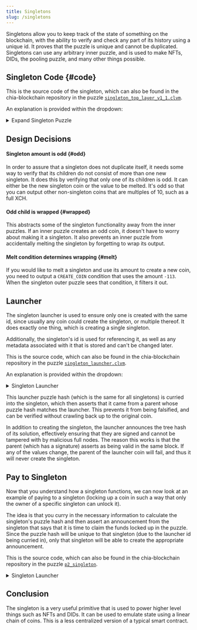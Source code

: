 ```yaml
---
title: Singletons
slug: /singletons
---
```


Singletons allow you to keep track of the state of something on the blockchain, with the ability to verify and check any part of its history using a unique id. It proves that the puzzle is unique and cannot be duplicated. Singletons can use any arbitrary inner puzzle, and is used to make NFTs, DIDs, the pooling puzzle, and many other things possible.

## Singleton Code {#code}

This is the source code of the singleton, which can also be found in the chia-blockchain repository in the puzzle [`singleton_top_layer_v1_1.clvm`](https://github.com/Chia-Network/chia-blockchain/blob/8b70466a70388d0fff437d138192ba38faf92be8/chia/wallet/puzzles/singleton_top_layer_v1_1.clvm).

An explanation is provided within the dropdown:

<details>
  <summary>Expand Singleton Puzzle</summary>

```chialisp title="singleton_top_layer_v1_1.clvm"
(mod (SINGLETON_STRUCT INNER_PUZZLE lineage_proof my_amount inner_solution)

;; SINGLETON_STRUCT = (MOD_HASH . (LAUNCHER_ID . LAUNCHER_PUZZLE_HASH))

; SINGLETON_STRUCT, INNER_PUZZLE are curried in by the wallet

; EXAMPLE SOLUTION '(0xfadeddab 0xdeadbeef 1 (0xdeadbeef 200) 50 ((51 0xfadeddab 100) (60 "trash") (51 deadbeef 0)))'


; This puzzle is a wrapper around an inner smart puzzle which guarantees uniqueness.
; It takes its singleton identity from a coin with a launcher puzzle which guarantees that it is unique.

  (include condition_codes.clvm)
  (include curry-and-treehash.clinc)  ; also imports the constant ONE == 1
  (include singleton_truths.clib)
  (include utility_macros.clib)

  (defun-inline mod_hash_for_singleton_struct (SINGLETON_STRUCT) (f SINGLETON_STRUCT))
  (defun-inline launcher_id_for_singleton_struct (SINGLETON_STRUCT) (f (r SINGLETON_STRUCT)))
  (defun-inline launcher_puzzle_hash_for_singleton_struct (SINGLETON_STRUCT) (r (r SINGLETON_STRUCT)))

  ;; return the full puzzlehash for a singleton with the innerpuzzle curried in
  ; puzzle-hash-of-curried-function is imported from curry-and-treehash.clinc
  (defun-inline calculate_full_puzzle_hash (SINGLETON_STRUCT inner_puzzle_hash)
     (puzzle-hash-of-curried-function (mod_hash_for_singleton_struct SINGLETON_STRUCT)
                                      inner_puzzle_hash
                                      (sha256tree SINGLETON_STRUCT)
     )
  )

  (defun-inline morph_condition (condition SINGLETON_STRUCT)
    (c (f condition) (c (calculate_full_puzzle_hash SINGLETON_STRUCT (f (r condition))) (r (r condition))))
  )

  (defun is_odd_create_coin (condition)
    (and (= (f condition) CREATE_COIN) (logand (f (r (r condition))) 1))
  )

  ; Assert exactly one output with odd value exists - ignore it if value is -113

  ;; this function iterates over the output conditions from the inner puzzle & solution
  ;; and both checks that exactly one unique singleton child is created (with odd valued output),
  ;; and wraps the inner puzzle with this same singleton wrapper puzzle
  ;;
  ;; The special case where the output value is -113 means a child singleton is intentionally
  ;; *NOT* being created, thus forever ending this singleton's existence

  (defun check_and_morph_conditions_for_singleton (SINGLETON_STRUCT conditions has_odd_output_been_found)
    (if conditions
        ; check if it's an odd create coin
        (if (is_odd_create_coin (f conditions))
            ; check that we haven't already found one
            (assert (not has_odd_output_been_found)
              ; then
              (if (= (f (r (r (f conditions)))) -113)
                  ; If it's the melt condition we don't bother prepending this condition
                  (check_and_morph_conditions_for_singleton SINGLETON_STRUCT (r conditions) ONE)
                  ; If it isn't the melt condition, we morph it and prepend it
                  (c (morph_condition (f conditions) SINGLETON_STRUCT) (check_and_morph_conditions_for_singleton SINGLETON_STRUCT (r conditions) ONE))
              )
            )
            (c (f conditions) (check_and_morph_conditions_for_singleton SINGLETON_STRUCT (r conditions) has_odd_output_been_found))
        )
        (assert has_odd_output_been_found ())
    )
   )

 ; assert that either the lineage proof is for a parent singleton, or, if it's for the launcher, verify it matched our launcher ID
 ; then return a condition asserting it actually is our parent ID
 (defun verify_lineage_proof (SINGLETON_STRUCT parent_id is_not_launcher)
    (assert (any is_not_launcher (= parent_id (launcher_id_for_singleton_struct SINGLETON_STRUCT)))
      ; then
      (list ASSERT_MY_PARENT_ID parent_id)
    )
 )

  ; main

  ; if our value is not an odd amount then we are invalid
  (assert (logand my_amount ONE)
    ; then
    (c
      (list ASSERT_MY_AMOUNT my_amount)
      (c
        ; Verify the lineage proof by asserting our parent's ID
        (verify_lineage_proof
          SINGLETON_STRUCT
          ; calculate our parent's ID
          (calculate_coin_id
            (parent_info_for_lineage_proof lineage_proof)
            (if (is_not_eve_proof lineage_proof)  ; The PH calculation changes based on the lineage proof
              (calculate_full_puzzle_hash SINGLETON_STRUCT (puzzle_hash_for_lineage_proof lineage_proof))  ; wrap the innerpuz in a singleton
              (launcher_puzzle_hash_for_singleton_struct SINGLETON_STRUCT) ; Use the static launcher puzzle hash
            )
            (if (is_not_eve_proof lineage_proof)  ; The position of "amount" changes based on the type on lineage proof
              (amount_for_lineage_proof lineage_proof)
              (amount_for_eve_proof lineage_proof)
            )
          )
          (is_not_eve_proof lineage_proof)
        )
        ; finally check all of the conditions for a single odd output to wrap
        (check_and_morph_conditions_for_singleton SINGLETON_STRUCT (a INNER_PUZZLE inner_solution) 0)
      )
    )
  )
)
```

Quite a bit isn't it? Let's start with the arguments:

```chialisp
(
  SINGLETON_STRUCT
  INNER_PUZZLE
  lineage_proof
  my_amount
  inner_solution
)
```

`SINGLETON_STRUCT` is a collection of three things:

- The tree hash of this module
- The launcher coin id (this acts as the unique id for the singleton)
- The launcher puzzle hash

The reason they are grouped into a single structure is because they are passed through almost every function. It increases readability and optimization if they are passed through as a single variable until it is time to deconstruct them.

`INNER_PUZZLE` is the inner puzzle to this wrapper puzzle.

`lineage_proof` takes one of two formats:

- `(parent_parent_coin_info parent_inner_puzzle_hash parent_amount)`
- `(parent_parent_coin_info parent_amount)`
  You may wonder, given the similarity, why not just use the first format? We use the separate formats because we use the length of the structure to tip us off to whether or not this is the **eve spend**.
  The eve spend is the first spend of a singleton after its creation.
  We use this lineage proof to verify that our parent was a singleton.
  However, in the first spend, the parent is not a singleton and we actually execute a different path where we verify that our parent was a singleton launcher instead.

`my_amount` is the amount of the coin being spent and will be asserted implicitly through ASSERT_MY_COIN_ID.

`inner_solution` is the solution the to inner puzzle.

Next, let's look at our main entry point:

```chialisp
(if (logand my_amount 1)
  (stager_one SINGLETON_STRUCT lineage_proof (sha256tree INNER_PUZZLE) my_amount INNER_PUZZLE inner_solution)
  (x)
)
```

The control flow here is very simple.
If we're not odd, we raise, if we are, we pass everything through to the next stage (with the additional hash of the inner puzzle).
One small thing to note is that a singleton can actually be even, but it will never be able to be spent.
Either the person will pass in the true amount and the puzzle will raise, or they will pass in a phony amount and the ASSERT_MY_ID will fail. If an attacker were to launch an even singleton or create one as one the even children of the singleton, it would succeed, but be stuck forever.

```chialisp
(defun stager_one (SINGLETON_STRUCT lineage_proof my_innerpuzhash my_amount INNER_PUZZLE inner_solution)
  (stager_two SINGLETON_STRUCT lineage_proof (calculate_full_puzzle_hash SINGLETON_STRUCT my_innerpuzhash) my_innerpuzhash my_amount INNER_PUZZLE inner_solution)
)
```

We now move on to the first of a few "stagers". The purpose of these functions is to calculate values that are used multiple times only once.
In the next stage we use our full puzzle hash three times so it's best to calculate it once and pass it to the next function instead.

```chialisp
(defun stager_two (SINGLETON_STRUCT lineage_proof full_puzhash innerpuzhash my_amount INNER_PUZZLE inner_solution)
  (stager_three
    SINGLETON_STRUCT
    lineage_proof
    (if (is_not_eve_proof lineage_proof)
        (create_my_ID
          SINGLETON_STRUCT
          full_puzhash
          (parent_info_for_lineage_proof lineage_proof)
          (puzzle_hash_for_lineage_proof lineage_proof)
          (amount_for_lineage_proof lineage_proof)
          my_amount
        )
        (if (=
              (launcher_id_for_singleton_struct SINGLETON_STRUCT)
              (sha256 (parent_info_for_eve_proof lineage_proof) (launcher_puzzle_hash_for_singleton_struct SINGLETON_STRUCT) (amount_for_eve_proof lineage_proof))
            )
            (sha256 (launcher_id_for_singleton_struct SINGLETON_STRUCT) full_puzhash my_amount)
            (x)
        )
    )
    full_puzhash
    innerpuzhash
    my_amount
    INNER_PUZZLE
    inner_solution
  )
)
```

This stage looks like a lot, but really all it's doing is calculating the current coin id for the next function to use.
Note before we start looking at it that the lineage proof is frequently being passed to functions that are not part of this file.
These are part of the `singleton_truths.clib` library which we will discuss in the next stage.
For now, just know that it is accessing the correct values from the lineage proof and is a lot cleaner than writing things like `(f (r lineage_proof)) (f (r (r lineage_proof)))` with no indication of what they mean.

The first if statement checks if `lineage_proof` indicates that this is not the eve spend (three proof elements instead of two).
If it is not the eve spend, it calculates our id using the information in the `lineage_proof` to generate our parent id.

If it _is_ the eve spend, there is an extra check which verifies that the launcher id and launcher puzzle hash we have (both inside the `SINGLETON_STRUCT`) are correct. We do so by calculating the launcher id from information in our lineage proof and the launcher puzzle hash.
We then assert that it is equal to the curried in value.
This is an extremely important step because it ensures that every singleton after this singleton can trust the launcher id and puzzle hash since it will be forcefully curried in from this "eve" singleton and every child singleton knows that the eve singleton checked it.

After the eve singleton has verified the launcher info, it can now trust the launcher id as its parent id and create its own id by hashing in the `full_puzhash` from the last stage and `my_amount`.
Let's talk about the final "stager":

```chialisp
(defun stager_three (SINGLETON_STRUCT lineage_proof my_id full_puzhash innerpuzhash my_amount INNER_PUZZLE inner_solution)
  (c (list ASSERT_MY_COIN_ID my_id) (check_and_morph_conditions_for_singleton SINGLETON_STRUCT (a INNER_PUZZLE (c (truth_data_to_truth_struct my_id full_puzhash innerpuzhash my_amount lineage_proof SINGLETON_STRUCT) inner_solution)) 0))
)
```

This stage is where the conditions will end up coming out of.
First, it prepends an `ASSERT_MY_COIN_ID` so that all of the solution values we have been assuming to be true up until this point are implicitly asserted by the network.
We prepend this condition to the output of `check_and_morph_conditions_for_singleton` which will take the output from the inner puzzle and check for singleton specific things (only one odd output, wrap the child singleton, etc.)

Notice that we are prepending something to the solution before we use it to solve the inner puzzle.
We are using a function from `singleton_truths.clib` that takes all of the listed information and combines it into a single structure to pass to the inner puzzle.
This allows the inner puzzle to use information that the singleton has already calculated and verified in its own puzzle at almost no additional cost!

Keep in mind that this means an inner puzzle needs to know that it is going inside a singleton or else all of its solution arguments will be shifted to the right.
An existing inner puzzle can be very easily adapted, however, to fit inside a singleton using a shallow outer layer of: `(a (q . INNER_PUZZLE) (r 1))` which strips off the first value of the solution before solving the inner puzzle.

```chialisp
(defun check_and_morph_conditions_for_singleton (SINGLETON_STRUCT conditions has_odd_output_been_found)
  (if conditions
    (morph_next_condition SINGLETON_STRUCT conditions has_odd_output_been_found (odd_cons_m113 (created_coin_value_or_0 (f conditions))))
    (if has_odd_output_been_found
        0
        (x)  ;; no odd output found
    )
  )
)

(defun morph_next_condition (SINGLETON_STRUCT conditions has_odd_output_been_found (is_output_odd . is_output_m113))
   (assert
      (not (all is_output_odd has_odd_output_been_found))
      (strip_first_condition_if
         is_output_m113
         (c (if is_output_odd
                (morph_condition (f conditions) SINGLETON_STRUCT)
                (f conditions)
            )
            (check_and_morph_conditions_for_singleton SINGLETON_STRUCT (r conditions) (any is_output_odd has_odd_output_been_found))
         )
      )
  )
)
```

This section is a bit unique in that it recurses by handing values back and forth to each other.
Our main entry point is through the first block: `check_and_morph_conditions_for_singleton` which checks first if we still have conditions.
If we don't, we check to see if the `has_odd_output_been_found` flag has been set and raise if it hasn't been.

If we do have remaining conditions, we pass them to the next function along with the results of checking the first condition to see if it is a `CREATE_COIN` whose output is odd or the melt value.

In `morph_next_condition` we first assert that we have not found a second odd output.
If we have, we raise.
If we have not already run into an odd output, we head to a rather confusing section of the control flow.
The outermost function call essentially waits for the final recursive output and strips out the melt condition if it was found.
That recursive output is generated by taking the first condition, wrapping it in a singleton outer puzzle if it's odd, and then passing the rest of the conditions back to `check_and_morph_conditions_for_singleton` with the `has_odd_output_been_found` flag set if relevant.

</details>

## Design Decisions

#### Singleton amount is odd {#odd}

In order to assure that a singleton does not duplicate itself, it needs some way to verify that its children do not consist of more than one new singleton. It does this by verifying that only one of its children is odd. It can either be the new singleton coin or the value to be melted. It's odd so that you can output other non-singleton coins that are multiples of 10, such as a full XCH.

#### Odd child is wrapped {#wrapped}

This abstracts some of the singleton functionality away from the inner puzzles. If an inner puzzle creates an odd coin, it doesn't have to worry about making it a singleton. It also prevents an inner puzzle from accidentally melting the singleton by forgetting to wrap its output.

#### Melt condition determines wrapping {#melt}

If you would like to melt a singleton and use its amount to create a new coin, you need to output a `CREATE_COIN` condition that uses the amount `-113`. When the singleton outer puzzle sees that condition, it filters it out.

## Launcher

The singleton launcher is used to ensure only one is created with the same id, since usually any coin could create the singleton, or multiple thereof. It does exactly one thing, which is creating a single singleton.

Additionally, the singleton's id is used for referencing it, as well as any metadata associated with it that is stored and can't be changed later.

This is the source code, which can also be found in the chia-blockchain repository in the puzzle [`singleton_launcher.clvm`](https://github.com/Chia-Network/chia-blockchain/blob/fad414132e6950e79e805629427af76bf9ddcbc5/chia/wallet/puzzles/singleton_launcher.clvm).

An explanation is provided within the dropdown:

<details>
  <summary>Singleton Launcher</summary>

```chialisp title="singleton_launcher.clvm"
(mod (singleton_full_puzzle_hash amount key_value_list)

(include condition_codes.clvm)

; takes a lisp tree and returns the hash of it
(defun sha256tree1 (TREE)
(if (l TREE)
(sha256 2 (sha256tree1 (f TREE)) (sha256tree1 (r TREE)))
(sha256 1 TREE)
)
)

; main
(list (list CREATE_COIN singleton_full_puzzle_hash amount)
(list CREATE_COIN_ANNOUNCEMENT (sha256tree1 (list singleton_full_puzzle_hash amount key_value_list))))
)

```

Essentially two lines, so not too bad right? One of the first things you may notice is that we don't curry anything in.
We actually cannot curry anything in because we want this puzzle hash to be constant among all singletons.
That way, even if someone isn't familiar with us, they know that if we came from this specific launcher puzzle hash, we can be trusted to be a unique singleton.

For the most part, you simply put in `CREATE_COIN` parameters and the puzzle creates the singleton for you.
The tricky part is the announcement creation.
Since these parameters are not curried in, we somehow need them to be immune from the manipulations of malicious full nodes.
We cannot curry in a pubkey to sign them, or else our puzzle hash is no longer static. Our solution to this conundrum is to create an announcement from this puzzle that its parent asserts in the same block.
Usually, the parent is going to be a standard coin. In the standard coin, we sign the puzzle that makes the conditions.
If we create an `ASSERT_COIN_ANNOUNCEMENT` condition, we implicitly sign that too. That means we can implicitly sign all of the launcher solution values through asserting this announcement.
If any of those values are changed, the coin that creates the launcher will fail and thus the launcher will never be created!

The last thing to note is the seemingly useless `key_value_list` that is passed in as an argument and announced.
The purpose for this is to communicate information to blockchain observers.
Sometimes you want to be able to know information about a puzzle before it is revealed.
The only way we can get this information on chain is from the parent's puzzle reveal so sometimes it is useful to have useless parameters be part of the solution in order to make it easier to follow the puzzle's on chain state.
Remember that you pay cost for every byte though so keep it concise.

</details>

This launcher puzzle hash (which is the same for all singletons) is curried into the singleton, which then asserts that it came from a parent whose puzzle hash matches the launcher. This prevents it from being falsified, and can be verified without crawling back up to the original coin.

In addition to creating the singleton, the launcher announces the tree hash of its solution, effectively ensuring that they are signed and cannot be tampered with by malicious full nodes. The reason this works is that the parent (which has a signature) asserts as being valid in the same block. If any of the values change, the parent of the launcher coin will fail, and thus it will never create the singleton.

## Pay to Singleton

Now that you understand how a singleton functions, we can now look at an example of paying to a singleton (locking up a coin in such a way that only the owner of a specific singleton can unlock it).

The idea is that you curry in the necessary information to calculate the singleton's puzzle hash and then assert an announcement from the singleton that says that it is time to claim the funds locked up in the puzzle. Since the puzzle hash will be unique to that singleton (due to the launcher id being curried in), only that singleton will be able to create the appropriate announcement.

This is the source code, which can also be found in the chia-blockchain repository in the puzzle [`p2_singleton`](https://github.com/Chia-Network/chia-blockchain/blob/fad414132e6950e79e805629427af76bf9ddcbc5/chia/wallet/puzzles/p2_singleton.clvm).

<details>
  <summary>Singleton Launcher</summary>

```chialisp title="p2_singleton.clvm"
(mod (
       SINGLETON_MOD_HASH
       LAUNCHER_ID
       LAUNCHER_PUZZLE_HASH
       singleton_inner_puzzle_hash
       my_id
     )

  ; SINGLETON_MOD_HASH is the mod-hash for the singleton_top_layer puzzle
  ; LAUNCHER_ID is the ID of the singleton we are commited to paying to
  ; LAUNCHER_PUZZLE_HASH is the puzzle hash of the launcher
  ; singleton_inner_puzzle_hash is the innerpuzzlehash for our singleton at the current time
  ; my_id is the coin_id of the coin that this puzzle is locked into

  (include condition_codes.clvm)
  (include curry-and-treehash.clinc)

  ; takes a lisp tree and returns the hash of it
  (defun sha256tree (TREE)
      (if (l TREE)
          (sha256 2 (sha256tree (f TREE)) (sha256tree (r TREE)))
          (sha256 1 TREE)
      )
  )

  ;; return the full puzzlehash for a singleton with the innerpuzzle curried in
  ; puzzle-hash-of-curried-function is imported from curry-and-treehash.clinc
  (defun-inline calculate_full_puzzle_hash (SINGLETON_MOD_HASH LAUNCHER_ID LAUNCHER_PUZZLE_HASH inner_puzzle_hash)
     (puzzle-hash-of-curried-function SINGLETON_MOD_HASH
                                      inner_puzzle_hash
                                      (sha256tree (c SINGLETON_MOD_HASH (c LAUNCHER_ID LAUNCHER_PUZZLE_HASH)))
     )
  )

  (defun-inline claim_rewards (SINGLETON_MOD_HASH LAUNCHER_ID LAUNCHER_PUZZLE_HASH singleton_inner_puzzle_hash my_id)
    (list
        (list ASSERT_PUZZLE_ANNOUNCEMENT (sha256 (calculate_full_puzzle_hash SINGLETON_MOD_HASH LAUNCHER_ID LAUNCHER_PUZZLE_HASH singleton_inner_puzzle_hash) my_id))
        (list CREATE_COIN_ANNOUNCEMENT '$')
        (list ASSERT_MY_COIN_ID my_id))
  )

  ; main
  (claim_rewards SINGLETON_MOD_HASH LAUNCHER_ID LAUNCHER_PUZZLE_HASH singleton_inner_puzzle_hash my_id)
)
```

Most of this puzzle should be self explanatory especially if you've gone through the puzzles above.
Let focus on just the conditions we are creating from the `claim_rewards` function:

```chialisp
(list
    (list ASSERT_PUZZLE_ANNOUNCEMENT (sha256 (calculate_full_puzzle_hash SINGLETON_MOD_HASH LAUNCHER_ID LAUNCHER_PUZZLE_HASH singleton_inner_puzzle_hash) my_id))
    (list CREATE_COIN_ANNOUNCEMENT '$')
    (list ASSERT_MY_COIN_ID my_id)
)
```

We are both asserting an announcement from the singleton and creating one for it.
The assertion is fundamental to the fact that we only want to be claimed by a very specific singleton.
Due to the launcher id being curried into the singleton's puzzle hash, it will be unique to every singleton and can thereby only be claimed by the singleton whose launcher id we specify.
We cannot use the singleton's coin id, because if we curried that in, the singleton could spend and then this puzzle becomes unsolvable!

The announcement that we create is simply for the singleton to assert that we are also being spent.
This is necessary due to the fact that [nodes may try and exclude this spend](https://docs.chia.net/coin-set-security#replay) causing the singleton to spend without claiming these rewards.
Since this coin cannot be signed, we must ensure somehow that if it is excluded, the whole spend bundle fails.
We use `'$'` because it's one byte and somewhat relevant.

The coin id assertion is simply to ensure that we are being told the truth about our id. Otherwise, we could piggy back on another claim by using that coin's id and asserting the announcement that the singleton creates for it.

</details>

## Conclusion

The singleton is a very useful primitive that is used to power higher level things such as NFTs and DIDs. It can be used to emulate state using a linear chain of coins. This is a less centralized version of a typical smart contract.
